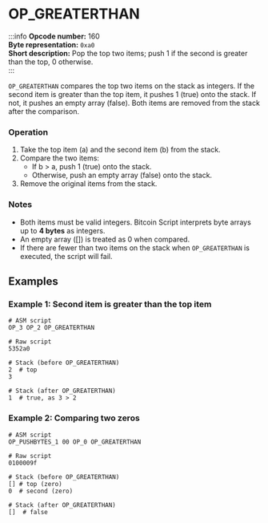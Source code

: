# OP_GREATERTHAN

:::info
**Opcode number:** 160  
**Byte representation:** `0xa0`  
**Short description:** Pop the top two items; push 1 if the second is greater than the top, 0 otherwise.  
:::

`OP_GREATERTHAN` compares the top two items on the stack as integers. If the second item is greater than the top item, it pushes 1 (true) onto the stack. If not, it pushes an empty array (false). Both items are removed from the stack after the comparison.

### Operation

1.	Take the top item (a) and the second item (b) from the stack.
2.	Compare the two items:
	- If b > a, push 1 (true) onto the stack.
	- Otherwise, push an empty array (false) onto the stack.
3.	Remove the original items from the stack.

### Notes

- Both items must be valid integers. Bitcoin Script interprets byte arrays up to **4 bytes** as integers.
- An empty array ([]) is treated as 0 when compared.
- If there are fewer than two items on the stack when `OP_GREATERTHAN` is executed, the script will fail.

## Examples

### Example 1: Second item is greater than the top item

```shell
# ASM script
OP_3 OP_2 OP_GREATERTHAN

# Raw script
5352a0

# Stack (before OP_GREATERTHAN)
2  # top
3

# Stack (after OP_GREATERTHAN)
1  # true, as 3 > 2
```

### Example 2: Comparing two zeros

```shell
# ASM script
OP_PUSHBYTES_1 00 OP_0 OP_GREATERTHAN

# Raw script
0100009f

# Stack (before OP_GREATERTHAN)
[] # top (zero)
0  # second (zero)

# Stack (after OP_GREATERTHAN)
[]  # false
```
